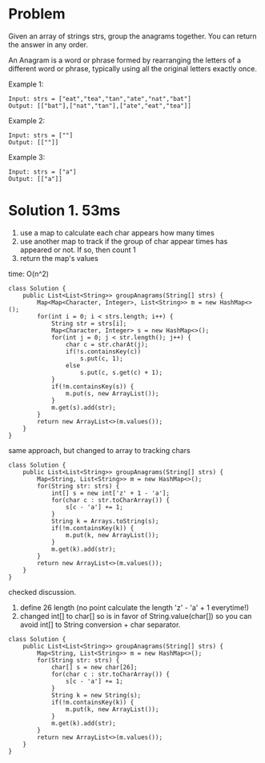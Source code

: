 # Problem

Given an array of strings strs, group the anagrams together. You can return the answer in any order.

An Anagram is a word or phrase formed by rearranging the letters of a different word or phrase, typically using all the original letters exactly once.

 

Example 1:
```
Input: strs = ["eat","tea","tan","ate","nat","bat"]
Output: [["bat"],["nat","tan"],["ate","eat","tea"]]
```
Example 2:
```
Input: strs = [""]
Output: [[""]]
```
Example 3:
```
Input: strs = ["a"]
Output: [["a"]]
```

# Solution 1. 53ms 

1. use a map to calculate each char appears how many times
2. use another map to track if the group of char appear times has appeared or not. If so, then count 1
3. return the map's values

time: O(n^2)
```
class Solution {
    public List<List<String>> groupAnagrams(String[] strs) {
        Map<Map<Character, Integer>, List<String>> m = new HashMap<>();
        for(int i = 0; i < strs.length; i++) {
            String str = strs[i];
            Map<Character, Integer> s = new HashMap<>();
            for(int j = 0; j < str.length(); j++) {
                char c = str.charAt(j);
                if(!s.containsKey(c))
                    s.put(c, 1);
                else
                    s.put(c, s.get(c) + 1);
            }
            if(!m.containsKey(s)) {
                m.put(s, new ArrayList());
            }
            m.get(s).add(str);
        }
        return new ArrayList<>(m.values());
    }
}
```

same approach, but changed to array to tracking chars
```
class Solution {
    public List<List<String>> groupAnagrams(String[] strs) {
        Map<String, List<String>> m = new HashMap<>();
        for(String str: strs) {
            int[] s = new int['z' + 1 - 'a'];
            for(char c : str.toCharArray()) {
                s[c - 'a'] += 1;
            }
            String k = Arrays.toString(s);
            if(!m.containsKey(k)) {
                m.put(k, new ArrayList());
            }
            m.get(k).add(str);
        }
        return new ArrayList<>(m.values());
    }
}
```

checked discussion.
1. define 26 length (no point calculate the length 'z' - 'a' + 1 everytime!)
2. changed int[] to char[] so is in favor of String.value(char[]) so you can avoid int[] to String conversion + char separator.
```
class Solution {
    public List<List<String>> groupAnagrams(String[] strs) {
        Map<String, List<String>> m = new HashMap<>();
        for(String str: strs) {
            char[] s = new char[26];
            for(char c : str.toCharArray()) {
                s[c - 'a'] += 1;
            }
            String k = new String(s);
            if(!m.containsKey(k)) {
                m.put(k, new ArrayList());
            }
            m.get(k).add(str);
        }
        return new ArrayList<>(m.values());
    }
}
```
